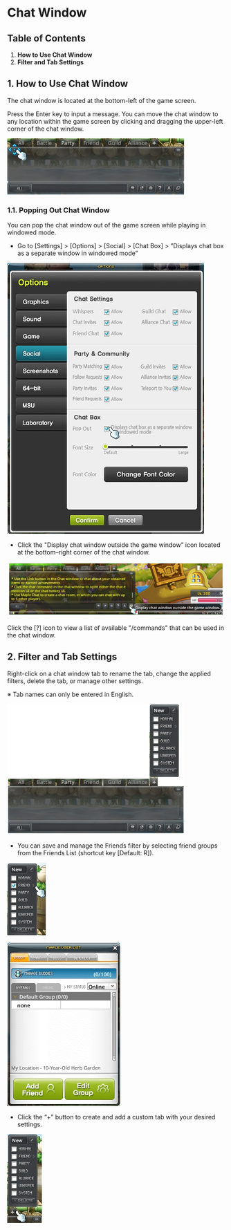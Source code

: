 # Chat Window
## Table of Contents
1.  **How to Use Chat Window**
2.  **Filter and Tab Settings**
## 1. How to Use Chat Window

The chat window is located at the bottom-left of the game screen.

Press the Enter key to input a message. You can move the chat window to any location within the game screen by clicking and dragging the upper-left corner of the chat window.

![](images/msn-101/beginners-guide/friends-and-guild/image_1747236375753_741.png)

### 1.1. Popping Out Chat Window

You can pop the chat window out of the game screen while playing in windowed mode.

*   Go to \[Settings\] > \[Options\] > \[Social\] > \[Chat Box\] > ”Displays chat box as a separate window in windowed mode”

![](images/msn-101/beginners-guide/friends-and-guild/image_1747236375753_74.png)

*   Click the "Display chat window outside the game window” icon located at the bottom–right corner of the chat window.

![](images/msn-101/beginners-guide/friends-and-guild/image_1747236375753_294.png)

Click the \[?\] icon to view a list of available "/commands" that can be used in the chat window.

## 2. Filter and Tab Settings

Right-click on a chat window tab to rename the tab, change the applied filters, delete the tab, or manage other settings.

※ Tab names can only be entered in English.

![](images/msn-101/beginners-guide/friends-and-guild/image_1747236375753_795.png)

*   You can save and manage the Friends filter by selecting friend groups from the Friends List (shortcut key \[Default: R\]).

![](images/msn-101/beginners-guide/friends-and-guild/image_1747236375753_471.png)

![](images/msn-101/beginners-guide/friends-and-guild/image_1747236375753_301.png)

*   Click the “+” button to create and add a custom tab with your desired settings.

![](images/msn-101/beginners-guide/friends-and-guild/image_1747236375753_887.png)